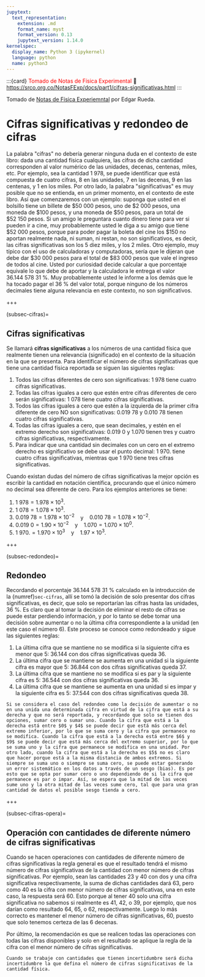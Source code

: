 ```yaml
---
jupytext:
  text_representation:
    extension: .md
    format_name: myst
    format_version: 0.13
    jupytext_version: 1.14.0
kernelspec:
  display_name: Python 3 (ipykernel)
  language: python
  name: python3
---
```


:::{card} <span style="color:red"> Tomado de Notas de Física Experimental </span>
:link: https://srco.org.co/NotasFExp/docs/part1/cifras-significativas.html
:::

Tomado de [Notas de Física Experiemntal](https://srco.org.co/NotasFExp/intro.html) por Edgar Rueda.
# Cifras significativas y redondeo de cifras

La palabra "cifras" no debería generar ninguna duda en el contexto de este libro: dada una cantidad física cualquiera, las cifras de dicha cantidad corresponden al valor numérico de las unidades, decenas, centenas, miles, etc. Por ejemplo, sea la cantidad $1 \ 978$, se puede identificar que está compuesta de cuatro cifras, $8$ en las unidades, $7$ en las decenas, $9$ en las centenas, y $1$ en los miles. Por otro lado, la palabra "significativas" es muy posible que no se entienda, en un primer momento, en el contexto de este libro. Así que comenzaremos con un ejemplo: suponga que usted en el bolsillo tiene un billete de $\$50 \ 000$ pesos, uno de $\$2 \ 000$ pesos, una moneda de $\$100$ pesos, y una moneda de $\$50$ pesos, para un total de $\$52 \ 150$ pesos. Si un amigo le preguntara cuanto dinero tiene para ver si pueden ir a cine, muy probablemente usted le diga a su amigo que tiene $\$52 \ 000$ pesos, porque para poder pagar la boleta del cine los $\$150$ no aportan realmente nada, ni suman, ni restan, no son significativos, es decir, las cifras significativas son los $5$ diez miles, y los $2$ miles. Otro ejemplo, muy típico con el uso de calculadoras y computadoras, sería que le dijeran que debe dar $\$30 \ 000$ pesos para el total de $\$83 \ 000$ pesos que vale el ingreso de todos al cine. Usted por curiosidad decide calcular a que porcentaje equivale lo que debe de aportar y la calculadora le entrega el valor $36.144 \ 578 \ 31 \ \%$. Muy probablemente usted le informe a los demás que le ha tocado pagar el $36 \ \%$ del valor total, porque ninguno de los números decimales tiene alguna relevancia en este contexto, no son significativos.

+++

(subsec-cifras)=
## Cifras significativas

Se llamará **cifras significativas** a los números de una cantidad física que realmente tienen una relevancia (significado) en el contexto de la situación en la que se presenta. Para identificar el número de cifras significativas que tiene una cantidad física reportada se siguen las siguientes reglas:
1. Todos las cifras diferentes de cero son significativas: $1 \ 978$ tiene cuatro cifras significativas.
2. Todas las cifras iguales a cero que estén entre cifras diferentes de cero serán significativas: $1 \ 078$ tiene cuatro cifras significativas.
3. Todos las cifras iguales a cero que estén a la izquierda de la primer cifra diferente de cero NO son significativas: $0.019 \ 78$ y $0.010 \ 78$ tienen cuatro cifras significativas.
4. Todas las cifras iguales a cero, que sean decimales, y estén en el extremo derecho son significativas: $0.019 \ 0$ y $1.070$ tienen tres y cuatro cifras significativas, respectivamente.
5. Para indicar que una cantidad sin decimales con un cero en el extremo derecho es significativo se debe usar el punto decimal: $1 \ 970.$ tiene cuatro cifras significativas, mientras que $1 \ 970$ tiene tres cifras significativas.

Cuando existan dudas del número de cifras significativas la mejor opción es escribir la cantidad en notación científica, procurando que el único número no decimal sea diferente de cero. Para los ejemplos anteriores se tiene:
1. $1 \ 978 =1.978\times 10^{3}$.
2. $1 \ 078 = 1.078\times 10^{3}$.
3. $0.019 \ 78 = 1.978\times 10^{-2}$ $~~$ y $~~$  $0.010 \ 78 = 1.078\times 10^{-2}$.
4. $0.019 \ 0 = 1.90\times 10^{-2}$ $~~$ y $~~$  $1.070 = 1.070\times 10^{0}$.
5. $1 \ 970. = 1.970\times 10^{3}$ $~~$ y $~~$ $1.97\times 10^{3}$.

+++

(subsec-redondeo)=
## Redondeo

Recordando el porcentaje $36.144 \ 578 \ 31 \ \%$ calculado en la introducción de la {numref}`sec-cifras`, allí se tomó la decisión de solo presentar dos cifras significativas, es decir, que solo se reportarían las cifras hasta las unidades, $36 \ \%$. Es claro que al tomar la decisión de eliminar el resto de cifras se puede estar perdiendo información, y por lo tanto se debe tomar una decisión sobre aumentar o no la última cifra correspondiente a la unidad (en este caso el número $6$). Este proceso se conoce como redondeado y sigue las siguientes reglas:

1. La última cifra que se mantiene no se modifica si la siguiente cifra es menor que $5$: $36.144$ con dos cifras significativas queda $36$.
2. La última cifra que se mantiene se aumenta en una unidad si la siguiente cifra es mayor que $5$: $36.844$ con dos cifras significativas queda $37$.
3. La última cifra que se mantiene no se modifica si es par y la siguiente cifra es $5$: $36.544$ con dos cifras significativas queda $36$.
4. La última cifra que se mantiene se aumenta en una unidad si es impar y la siguiente cifra es $5$: $37.544$ con dos cifras significativas queda $38$.

```{note}
Si se considera el caso del redondeo como la decisión de aumentar o no en una unida una determinada cifra en virtud de la cifra que está a su derecha y que no será reportada, y recordando que solo se tienen dos opciones, sumar cero o sumar uno. Cuando la cifra que está a la derecha está entre $0$ y $4$ se puede decir que está más cerca del extremo inferior, por lo que se suma cero y la cifra que permanece no se modifica. Cuando la cifra que está a la derecha está entre $6$ y $9$ se puede decir que está más cerca del extremo superior, por lo que se suma uno y la cifra que permanece se modifica en una unidad. Por otro lado, cuando la cifra que está a la derecha es $5$ no es claro que hacer porque está a la misma distancia de ambos extremos. Si siempre se suma uno o siempre se suma cero, se puede estar generando un error sistemático en los datos a través de un sesgo (bias). Es por esto que se opta por sumar cero o uno dependiendo de si la cifra que permanece es par o impar. Así, se espera que la mitad de las veces sume uno y la otra mitad de las veces sume cero, tal que para una gran cantidad de datos el posible sesgo tienda a cero.
````

+++

(subsec-cifras-opera)=

## Operación con cantidades de diferente número de cifras significativas

Cuando se hacen operaciones con cantidades de diferente número de cifras significativas la regla general es que el resultado tendrá el mismo número de cifras significativas de la cantidad con menor número de cifras significativas. Por ejemplo, sean las cantidades $23$ y $40$ con dos y una cifra significativa respectivamente, la suma de dichas cantidades dará $63$, pero como $40$ es la cifra con menor número de cifras significativas, una en este caso, la respuesta será $60$. Esto porque al tener $40$ solo una cifra significativa no sabemos si realmente es $41$, $42$, o $39$, por ejemplo, que nos darían como resultado $64$, $65$, o $62$, respectivamente. Luego lo más correcto es mantener el menor número de cifras significativas, $60$, puesto que solo tenemos certeza de las $6$ decenas.

Por último, la recomendación es que se realicen todas las operaciones con todas las cifras disponibles y solo en el resultado se aplique la regla de la cifra con el menor número de cifras significativas.

```{warning}
Cuando se trabaje con cantidades que tienen incertidumbre será dicha incertidumbre la que defina el número de cifras significativas de la cantidad física.
````

